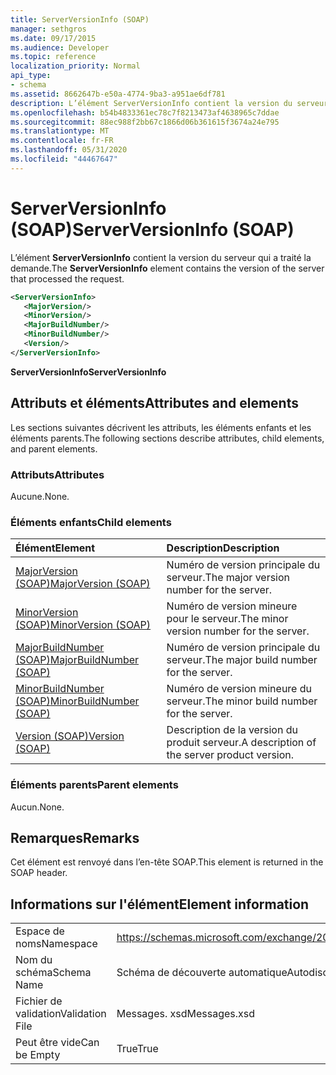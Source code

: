 ```yaml
---
title: ServerVersionInfo (SOAP)
manager: sethgros
ms.date: 09/17/2015
ms.audience: Developer
ms.topic: reference
localization_priority: Normal
api_type:
- schema
ms.assetid: 8662647b-e50a-4774-9ba3-a951ae6df781
description: L’élément ServerVersionInfo contient la version du serveur qui a traité la demande.
ms.openlocfilehash: b54b4833361ec78c7f8213473af4638965c7ddae
ms.sourcegitcommit: 88ec988f2bb67c1866d06b361615f3674a24e795
ms.translationtype: MT
ms.contentlocale: fr-FR
ms.lasthandoff: 05/31/2020
ms.locfileid: "44467647"
---
```

# <a name="serverversioninfo-soap"></a><span data-ttu-id="ce775-103">ServerVersionInfo (SOAP)</span><span class="sxs-lookup"><span data-stu-id="ce775-103">ServerVersionInfo (SOAP)</span></span>

<span data-ttu-id="ce775-104">L’élément **ServerVersionInfo** contient la version du serveur qui a traité la demande.</span><span class="sxs-lookup"><span data-stu-id="ce775-104">The **ServerVersionInfo** element contains the version of the server that processed the request.</span></span> 
  
```XML
<ServerVersionInfo>
   <MajorVersion/>
   <MinorVersion/>
   <MajorBuildNumber/>
   <MinorBuildNumber/>
   <Version/>
</ServerVersionInfo>
```

 <span data-ttu-id="ce775-105">**ServerVersionInfo**</span><span class="sxs-lookup"><span data-stu-id="ce775-105">**ServerVersionInfo**</span></span>
## <a name="attributes-and-elements"></a><span data-ttu-id="ce775-106">Attributs et éléments</span><span class="sxs-lookup"><span data-stu-id="ce775-106">Attributes and elements</span></span>

<span data-ttu-id="ce775-107">Les sections suivantes décrivent les attributs, les éléments enfants et les éléments parents.</span><span class="sxs-lookup"><span data-stu-id="ce775-107">The following sections describe attributes, child elements, and parent elements.</span></span>
  
### <a name="attributes"></a><span data-ttu-id="ce775-108">Attributs</span><span class="sxs-lookup"><span data-stu-id="ce775-108">Attributes</span></span>

<span data-ttu-id="ce775-109">Aucune.</span><span class="sxs-lookup"><span data-stu-id="ce775-109">None.</span></span>
  
### <a name="child-elements"></a><span data-ttu-id="ce775-110">Éléments enfants</span><span class="sxs-lookup"><span data-stu-id="ce775-110">Child elements</span></span>

|<span data-ttu-id="ce775-111">**Élément**</span><span class="sxs-lookup"><span data-stu-id="ce775-111">**Element**</span></span>|<span data-ttu-id="ce775-112">**Description**</span><span class="sxs-lookup"><span data-stu-id="ce775-112">**Description**</span></span>|
|:-----|:-----|
|[<span data-ttu-id="ce775-113">MajorVersion (SOAP)</span><span class="sxs-lookup"><span data-stu-id="ce775-113">MajorVersion (SOAP)</span></span>](majorversion-soap.md) <br/> |<span data-ttu-id="ce775-114">Numéro de version principale du serveur.</span><span class="sxs-lookup"><span data-stu-id="ce775-114">The major version number for the server.</span></span>  <br/> |
|[<span data-ttu-id="ce775-115">MinorVersion (SOAP)</span><span class="sxs-lookup"><span data-stu-id="ce775-115">MinorVersion (SOAP)</span></span>](minorversion-soap.md) <br/> |<span data-ttu-id="ce775-116">Numéro de version mineure pour le serveur.</span><span class="sxs-lookup"><span data-stu-id="ce775-116">The minor version number for the server.</span></span>  <br/> |
|[<span data-ttu-id="ce775-117">MajorBuildNumber (SOAP)</span><span class="sxs-lookup"><span data-stu-id="ce775-117">MajorBuildNumber (SOAP)</span></span>](majorbuildnumber-soap.md) <br/> |<span data-ttu-id="ce775-118">Numéro de version principale du serveur.</span><span class="sxs-lookup"><span data-stu-id="ce775-118">The major build number for the server.</span></span>  <br/> |
|[<span data-ttu-id="ce775-119">MinorBuildNumber (SOAP)</span><span class="sxs-lookup"><span data-stu-id="ce775-119">MinorBuildNumber (SOAP)</span></span>](minorbuildnumber-soap.md) <br/> |<span data-ttu-id="ce775-120">Numéro de version mineure du serveur.</span><span class="sxs-lookup"><span data-stu-id="ce775-120">The minor build number for the server.</span></span>  <br/> |
|[<span data-ttu-id="ce775-121">Version (SOAP)</span><span class="sxs-lookup"><span data-stu-id="ce775-121">Version (SOAP)</span></span>](version-soap.md) <br/> |<span data-ttu-id="ce775-122">Description de la version du produit serveur.</span><span class="sxs-lookup"><span data-stu-id="ce775-122">A description of the server product version.</span></span>  <br/> |
   
### <a name="parent-elements"></a><span data-ttu-id="ce775-123">Éléments parents</span><span class="sxs-lookup"><span data-stu-id="ce775-123">Parent elements</span></span>

<span data-ttu-id="ce775-124">Aucun.</span><span class="sxs-lookup"><span data-stu-id="ce775-124">None.</span></span>
  
## <a name="remarks"></a><span data-ttu-id="ce775-125">Remarques</span><span class="sxs-lookup"><span data-stu-id="ce775-125">Remarks</span></span>

<span data-ttu-id="ce775-126">Cet élément est renvoyé dans l’en-tête SOAP.</span><span class="sxs-lookup"><span data-stu-id="ce775-126">This element is returned in the SOAP header.</span></span>
  
## <a name="element-information"></a><span data-ttu-id="ce775-127">Informations sur l'élément</span><span class="sxs-lookup"><span data-stu-id="ce775-127">Element information</span></span>

|||
|:-----|:-----|
|<span data-ttu-id="ce775-128">Espace de noms</span><span class="sxs-lookup"><span data-stu-id="ce775-128">Namespace</span></span>  <br/> |https://schemas.microsoft.com/exchange/2010/Autodiscover  <br/> |
|<span data-ttu-id="ce775-129">Nom du schéma</span><span class="sxs-lookup"><span data-stu-id="ce775-129">Schema Name</span></span>  <br/> |<span data-ttu-id="ce775-130">Schéma de découverte automatique</span><span class="sxs-lookup"><span data-stu-id="ce775-130">Autodiscover schema</span></span>  <br/> |
|<span data-ttu-id="ce775-131">Fichier de validation</span><span class="sxs-lookup"><span data-stu-id="ce775-131">Validation File</span></span>  <br/> |<span data-ttu-id="ce775-132">Messages. xsd</span><span class="sxs-lookup"><span data-stu-id="ce775-132">Messages.xsd</span></span>  <br/> |
|<span data-ttu-id="ce775-133">Peut être vide</span><span class="sxs-lookup"><span data-stu-id="ce775-133">Can be Empty</span></span>  <br/> |<span data-ttu-id="ce775-134">True</span><span class="sxs-lookup"><span data-stu-id="ce775-134">True</span></span>  <br/> |
   

